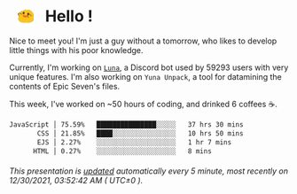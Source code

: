 <h1>   <img src="./spoink.gif" style="vertical-align:middle;" width="30px">   Hello ! </h1>

Nice to meet you! I'm just a guy without a tomorrow, who likes to develop little things with his poor knowledge.

Currently, I'm working on <a href='https://github.com/Asgarrrr/Luna'>`Luna`</a>, a Discord bot used by 59293 users with very unique features. I'm also working on `Yuna Unpack`, a tool for datamining the contents of Epic Seven's files.

This week, I've worked on ~50 hours of coding, and drinked 6 coffees ☕.

```
JavaScript │ 75.59%   ███████████████░░░░░   37 hrs 30 mins
       CSS │ 21.85%   ████░░░░░░░░░░░░░░░░   10 hrs 50 mins
       EJS │ 2.27%    ░░░░░░░░░░░░░░░░░░░░   1 hr 7 mins
      HTML │ 0.27%    ░░░░░░░░░░░░░░░░░░░░   8 mins
```

###### This presentation is [updated](https://github.com/Asgarrrr) automatically every 5 minute, most recently on 12/30/2021, 03:52:42 AM ( UTC±0 ).